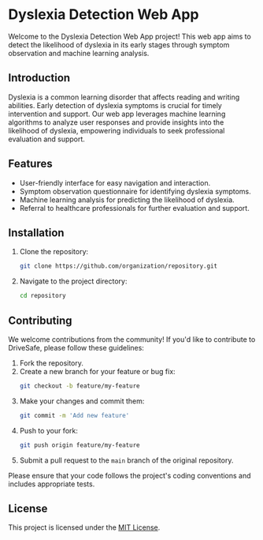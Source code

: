 # Dyslexia Detection Web App

Welcome to the Dyslexia Detection Web App project! This web app aims to detect the likelihood of dyslexia in its early stages through symptom observation and machine learning analysis.

## Introduction

Dyslexia is a common learning disorder that affects reading and writing abilities. Early detection of dyslexia symptoms is crucial for timely intervention and support. Our web app leverages machine learning algorithms to analyze user responses and provide insights into the likelihood of dyslexia, empowering individuals to seek professional evaluation and support.

## Features

- User-friendly interface for easy navigation and interaction.
- Symptom observation questionnaire for identifying dyslexia symptoms.
- Machine learning analysis for predicting the likelihood of dyslexia.
- Referral to healthcare professionals for further evaluation and support.

## Installation

1. Clone the repository:
    ```bash
    git clone https://github.com/organization/repository.git
    ```

2. Navigate to the project directory:
    ```bash
    cd repository
    ```




## Contributing

We welcome contributions from the community! If you'd like to contribute to DriveSafe, please follow these guidelines:

1. Fork the repository.
2. Create a new branch for your feature or bug fix:
    ```bash
    git checkout -b feature/my-feature
    ```
3. Make your changes and commit them:
    ```bash
    git commit -m 'Add new feature'
    ```
4. Push to your fork:
    ```bash
    git push origin feature/my-feature
    ```
5. Submit a pull request to the `main` branch of the original repository.

Please ensure that your code follows the project's coding conventions and includes appropriate tests.

## License

This project is licensed under the [MIT License](LICENSE).
